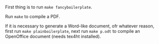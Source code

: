 First thing is to run ``make fancyboilerplate``.

Run ``make`` to compile a PDF.

If it is necessary to generate a Word-like document, ofr whatever reason, first
run ``make plainboilerplate``, next run ``make p.odt`` to compile an OpenOffice
document (needs tex4ht installed).


